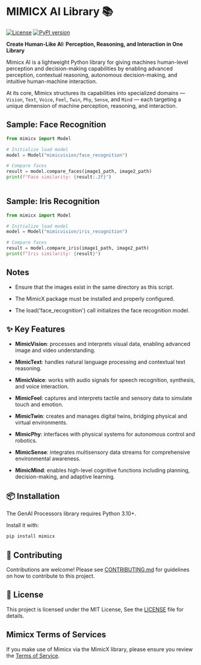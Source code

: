 # MIMICX AI Library 📚

[![License](https://img.shields.io/badge/License-MIT-green.svg)](LICENSE)
[![PyPI version](https://img.shields.io/pypi/v/genai-processors.svg)](https://pypi.org/project/mimicx/)

**Create Human-Like AI: Perception, Reasoning, and Interaction in One Library**

Mimicx AI is a lightweight Python library for giving machines human-level perception and decision-making capabilities by enabling advanced perception, contextual reasoning, autonomous decision-making, and intuitive human-machine interaction.

At its core, Mimicx structures its capabilities into specialized domains — `Vision`, `Text`, `Voice`, `Feel`, `Twin`, `Phy`, `Sense`, and `Mind` — each targeting a unique dimension of machine perception, reasoning, and interaction.

## Sample: Face Recognition 

```python
from mimicx import Model

# Initialize load model
model = Model("mimicvision/face_recognition")

# Compare faces
result = model.compare_faces(image1_path, image2_path)
print(f"Face similarity: {result:.2f}")
       
```



## Sample: Iris Recognition 

```python
from mimicx import Model

# Initialize load model
model = Model("mimicvision/iris_recognition")

# Compare faces
result = model.compare_iris(image1_path, image2_path)
print(f"Iris similarity: {result}")

```


## Notes
* Ensure that the images exist in the same directory as this script.

* The MimicX package must be installed and properly configured.

* The load('face_recognition') call initializes the face recognition model.



## ✨ Key Features

*   **MimicVision**:  processes and interprets visual data, enabling advanced image and video understanding.

*   **MimicText**: handles natural language processing and contextual text reasoning.

*   **MimicVoice**: works with audio signals for speech recognition, synthesis, and voice interaction.

*   **MimicFeel**: captures and interprets tactile and sensory data to simulate touch and emotion.

*   **MimicTwin**: creates and manages digital twins, bridging physical and virtual environments.

*   **MimicPhy**: interfaces with physical systems for autonomous control and robotics.

*   **MimicSense**: integrates multisensory data streams for comprehensive environmental awareness.

*   **MimicMind**: enables high-level cognitive functions including planning, decision-making, and adaptive learning.


## 📦 Installation

The GenAI Processors library requires Python 3.10+.

Install it with:

```bash
pip install mimicx
```


## 🤝 Contributing

Contributions are welcome! Please see [CONTRIBUTING.md](CONTRIBUTING.md) for
guidelines on how to contribute to this project.

## 📜 License

This project is licensed under the MIT License, See the
[LICENSE](LICENSE) file for details.

## Mimicx Terms of Services

If you make use of Mimicx via the MimicX library, please ensure you
review the [Terms of Service](https://mimicx.ai).
